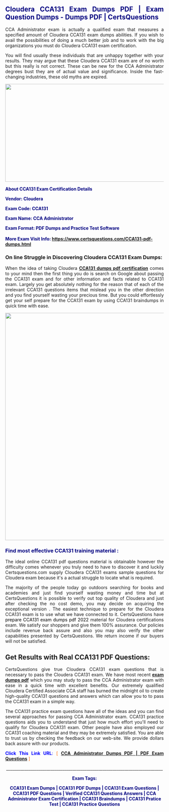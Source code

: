 <h2 style="text-align: justify;"><span style="color: #000080;">Cloudera CCA131 Exam Dumps PDF | Exam Question Dumps - Dumps PDF | CertsQuestions</span></h2>
<p style="text-align: justify;">CCA Administrator exam is actually a qualified exam that measures a specified amount of Cloudera  CCA131 exam dumps abilities. If you wish to avail the possibilities of doing a much better job and to work with the big organizations you must do Cloudera CCA131 exam certification.</p>
<p style="text-align: justify;">You will find usually these individuals that are unhappy together with your results. They may argue that these Cloudera  CCA131 exam are of no worth but this really is not correct. These can be new for the CCA Administrator degrees bust they are of actual value and significance. Inside the fast-changing industries, these old myths are expired.</p>
<p><img style="display: block; margin-left: auto; margin-right: auto;" src="https://i.imgur.com/eaP4ae9.png" width="840" height="310" /></p>
<p><span style="color: #000080;"><strong>About CCA131 Exam Certification Details</strong></span></p>
<p><span style="color: #000080;"><strong>Vendor: Cloudera<br /></strong></span></p>
<p><span style="color: #000080;"><strong>Exam Code: CCA131</strong></span></p>
<p><span style="color: #000080;"><strong>Exam Name: CCA Administrator</strong></span></p>
<p><span style="color: #000080;"><strong>Exam Format: PDF Dumps and Practice Test Software<br /><br />More Exam Visit Info: <span style="color: #ff6600;"><a href="https://www.certsquestions.com/CCA131-pdf-dumps.html">https://www.certsquestions.com/CCA131-pdf-dumps.html</a></span></strong></span></p>
<h3>On line Struggle in Discovering Cloudera CCA131 Exam Dumps:</h3>
<p style="text-align: justify;">When the idea of taking Cloudera <a href="https://www.certsquestions.com/CCA131-pdf-dumps.html"><strong> CCA131 dumps pdf certification</strong></a> comes to your mind then the first thing you do is search on Google about passing the CCA131 exam and for other information and facts related to CCA131 exam. Largely you get absolutely nothing for the reason that of each of the irrelevant CCA131 questions items that mislead you in the other direction and you find yourself wasting your precious time. But you could effortlessly get your self prepare for the CCA131 exam by using CCA131 braindumps in quick time with ease.</p>
<p><a href="https://www.certsquestions.com/CCA131-pdf-dumps.html"><img style="display: block; margin-left: auto; margin-right: auto;" src="https://i.imgur.com/pxhoKQ2.png" width="720" /></a></p>
<h3><span style="color: #000080;">Find most effective  CCA131 training material :</span></h3>
<p style="text-align: justify;">The ideal online CCA131 pdf questions material is obtainable however the difficulty comes whenever you truly need to have to discover it and luckily Certsquestions.com supply Cloudera CCA131 exams sample questions for Cloudera  exam because it's a actual struggle to locate what is required.</p>
<p style="text-align: justify;">The majority of the people today go outdoors searching for books and academies and just find yourself wasting money and time but at CertsQuestions it is possible to verify out top quality of Cloudera  and just after checking the no cost demo, you may decide on acquiring the exceptional version . The easiest technique to prepare for the Cloudera CCA131 exam is to use what we have connected to it. CertsQuestions have <span style="color: #000000;">prepare CCA131 exam dumps pdf 2022</span> material for Cloudera certifications exam. We satisfy our shoppers and give them 100% assurance. Our policies include revenue back assure and also you may also verify the other capabilities presented by CertsQuestions. We return income if our buyers will not be satisfied.</p>
<h2>Get Results with Real CCA131 PDF Questions:</h2>
<p style="text-align: justify;">CertsQuestions give true Cloudera CCA131 exam questions that is necessary to pass the Cloudera  CCA131 exam. We have most recent<strong>&nbsp;<a href="https://www.certsquestions.com/">exam dumps pdf</a></strong>&nbsp;which you may study to pass the CCA Administrator exam with ease in a quick time with excellent benefits. Our extremely qualified Cloudera Certified Associate CCA staff has burned the midnight oil to create high-quality CCA131 questions and answers which can allow you to to pass the CCA131 exam in a simple way.</p>
<p style="text-align: justify;">The CCA131 practice exam questions have all of the ideas and you can find several approaches for passing CCA Administrator exam. CCA131 practice questions aids you to understand that just how much effort you'll need to qualify for Cloudera  CCA131 exam. Other people have also employed our CCA131 coaching material and they may be extremely satisfied. You are able to trust us by checking the feedback on our web-site. We provide dollars back assure with our products.</p>
<p style="text-align: justify;"><span style="color: #0000ff;"><strong>Click This Link URL</strong>:</span> <span style="color: #ff6600;">[ <strong><a href="https://www.certsquestions.com/cloudera-certified-associate-cca-certification.html">CCA Administrator Dumps PDF | PDF Exam Questions</a></strong> ]</span></p>
<p style="text-align: center;">______________________________________________________________________________</p>
<p style="text-align: center;"><span style="color: #000080;"><strong>Exam Tags:</strong></span></p>
<p style="text-align: center;"><span style="color: #000080;"><strong>CCA131 Exam Dumps | CCA131 PDF Dumps | CCA131 Exam Questions | CCA131 PDF Questions | Verified CCA131 Questions Answers | CCA Administrator Exam Certification | CCA131 Braindumps | CCA131 Pratice Test | CCA131 Practice Questions</strong></span></p>
